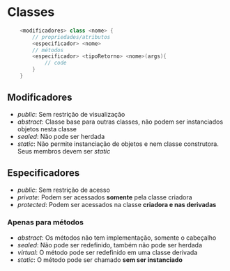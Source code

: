 # Classes

```c#
    <modificadores> class <nome> {
        // propriedades/atributos
        <especificador> <nome>
        // métodos
        <especificador> <tipoRetorno> <nome>(args){
            // code
        }
    }
```

## Modificadores

-   _public_: Sem restrição de visualização
-   _abstract_: Classe base para outras classes, não podem ser instanciados objetos nesta classe
-   _sealed_: Não pode ser herdada
-   _static_: Não permite instanciação de objetos e nem classe construtora. Seus membros devem ser _static_

## Especificadores

-   _public_: Sem restrição de acesso
-   _private_: Podem ser acessados **somente** pela classe criadora
-   _protected_: Podem ser acessados na classe **criadora e nas derivadas**

### Apenas para métodos

-   _abstract_: Os métodos não tem implementação, somente o cabeçalho
-   _sealed_: Não pode ser redefinido, também não pode ser herdada
-   _virtual_: O método pode ser redefinido em uma classe derivada
-   _static_: O método pode ser chamado **sem ser instanciado**
